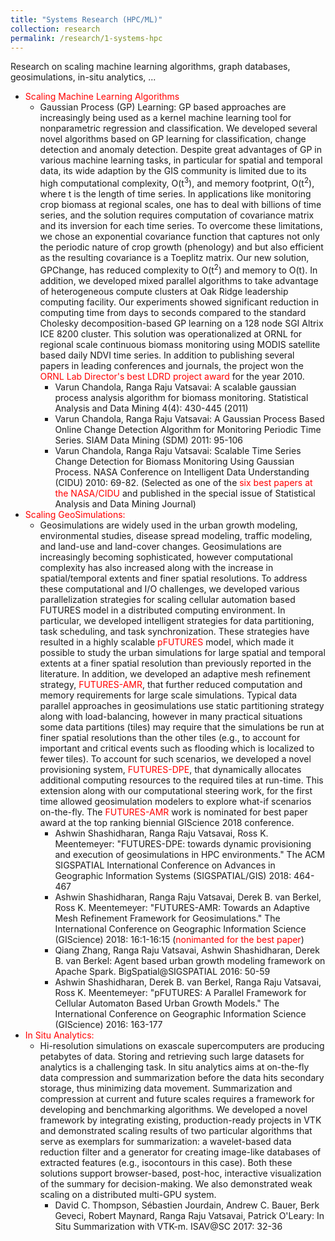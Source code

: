 ```yaml
---
title: "Systems Research (HPC/ML)"
collection: research
permalink: /research/1-systems-hpc
---
```


Research on scaling machine learning algorithms, graph databases, geosimulations, in-situ analytics, ...

<ul>
  <li><span style="color:red">Scaling Machine Learning Algorithms</span>
     <ul>
      <li>Gaussian Process (GP) Learning: GP based approaches are increasingly being used as a kernel 
        machine learning tool for nonparametric regression and classification. We developed several novel 
        algorithms based on GP learning for classification, change detection and anomaly detection. Despite 
        great advantages of GP in various machine learning tasks, in particular for spatial and temporal data, 
        its wide adaption by the GIS community is limited due to its high computational complexity, 
        O(t<sup>3</sup>), and memory footprint, O(t<sup>2</sup>), where t is the length of time series. 
        In applications like monitoring crop biomass at regional scales, one has to deal with billions of 
        time series, and the solution requires computation of covariance matrix and its inversion for each time 
        series. To overcome these limitations, we chose an exponential covariance function that captures not 
        only the periodic nature of crop growth (phenology) and but also efficient as the resulting covariance 
        is a Toeplitz matrix. Our new solution, GPChange, has reduced complexity to O(t<sup>2</sup>)
        and memory to O(t). In addition, we developed mixed parallel algorithms to take advantage of 
        heterogeneous compute clusters at Oak Ridge leadership computing facility. Our experiments 
        showed significant reduction in computing time from days to seconds compared to the standard 
        Cholesky decomposition-based GP learning on a 128 node SGI Altrix ICE 8200 cluster. This solution 
        was operationalized at ORNL for regional scale continuous biomass monitoring using MODIS satellite 
        based daily NDVI time series. In addition to publishing several papers in leading conferences and journals, 
        the project won the <span style="color:red">ORNL Lab Director's best LDRD project award </span> for the year 2010.
        <ul>
          <li>Varun Chandola, Ranga Raju Vatsavai: A scalable gaussian process analysis algorithm for biomass monitoring. 
            Statistical Analysis and Data Mining 4(4): 430-445 (2011) </li>
          <li>Varun Chandola, Ranga Raju Vatsavai: A Gaussian Process Based Online Change Detection Algorithm for 
            Monitoring Periodic Time Series. SIAM Data Mining (SDM) 2011: 95-106 </li>
          <li>Varun Chandola, Ranga Raju Vatsavai: Scalable Time Series Change Detection for Biomass Monitoring 
            Using Gaussian Process. NASA Conference on Intelligent Data Understanding (CIDU) 2010: 69-82.
            (Selected as one of the <span style="color:red">six best papers at the NASA/CIDU</span> and 
            published in the special issue of Statistical Analysis and Data Mining Journal)</li>
        </ul>
      </li>        
     </ul> 
  </li>
  
  <li><span style="color:red">Scaling GeoSimulations:</span>
     <ul>
      <li>Geosimulations are widely used in the urban growth modeling, environmental studies, disease spread modeling,
        traffic modeling, and land-use and land-cover changes. Geosimulations are increasingly becoming sophisticated,
        however computational complexity has also increased along with the increase in spatial/temporal extents and finer spatial resolutions.
        To address these computational and I/O challenges, we developed various parallelization strategies for scaling cellular automation 
        based FUTURES model in a distributed computing environment. In particular, we developed intelligent strategies for data
        partitioning, task scheduling, and task synchronization. These strategies have resulted in a highly scalable 
        <span style="color:red">pFUTURES</span> model, which made it possible to study the urban simulations for large spatial and temporal extents at
        a finer spatial resolution than previously reported in the literature. In addition, we developed an adaptive
        mesh refinement strategy, <span style="color:red"> FUTURES-AMR</span>, that further reduced computation 
          and memory requirements for large scale simulations. 
        Typical data parallel approaches in geosimulations use static partitioning strategy along with load-balancing, 
        however in many practical situations some data partitions (tiles) may require that the simulations be run at finer spatial
        resolutions than the other tiles (e.g., to account for important and critical events such as flooding which is localized 
        to fewer tiles). To account
        for such scenarios, we developed a novel provisioning system, <span style="color:red">FUTURES-DPE</span>, 
          that dynamically allocates additional computing 
        resources to the required tiles at run-time. This extension along with our computational steering work, 
        for the first time allowed geosimulation modelers to explore
        what-if scenarios on-the-fly. The <span style="color:red"> FUTURES-AMR</span> work is nominated for best 
        paper award at the top ranking biennial GIScience 2018 conference.
        
   <ul>
          <li>Ashwin Shashidharan, Ranga Raju Vatsavai, Ross K. Meentemeyer: "FUTURES-DPE: 
            towards dynamic provisioning and execution of geosimulations in HPC environments." 
            The ACM SIGSPATIAL International Conference on Advances in Geographic Information Systems (SIGSPATIAL/GIS) 2018: 464-467 </li>
          <li>Ashwin Shashidharan, Ranga Raju Vatsavai, Derek B. van Berkel, Ross K. Meentemeyer: "FUTURES-AMR: 
            Towards an Adaptive Mesh Refinement Framework for Geosimulations." The
            International Conference on Geographic Information Science (GIScience) 2018: 16:1-16:15 
            (<span style="color:red">nonimanted for the best paper</span>)</li>
          <li>Qiang Zhang, Ranga Raju Vatsavai, Ashwin Shashidharan, Derek B. van Berkel: Agent based urban growth 
            modeling framework on Apache Spark. BigSpatial@SIGSPATIAL 2016: 50-59 </li>
          <li>Ashwin Shashidharan, Derek B. van Berkel, Ranga Raju Vatsavai, Ross K. Meentemeyer: "pFUTURES: 
            A Parallel Framework for Cellular Automaton Based Urban Growth Models." The 
            International Conference on Geographic Information Science (GIScience) 2016: 163-177 </li>
     </ul>        
      </li>        
     </ul> 
  </li>  
  <li><span style="color:red">In Situ Analytics:</span>
     <ul>
       <li> Hi-resolution simulations on exascale supercomputers are producing petabytes of data. 
         Storing and retrieving such large datasets for analytics is a challenging task. 
         In situ analytics aims at on-the-fly data compression and summarization before the data hits 
         secondary storage, thus minimizing data movement. Summarization and compression at current 
         and future scales requires a framework for developing and benchmarking algorithms. 
         We developed a novel framework by integrating existing, production-ready projects in 
         VTK and demonstrated scaling results of two particular algorithms that serve as exemplars 
         for summarization: a wavelet-based data reduction filter and a generator for creating 
         image-like databases of extracted features (e.g., isocontours in this case). Both these 
         solutions support browser-based, post-hoc, interactive visualization of the summary for 
         decision-making. We also demonstrated weak scaling on a distributed multi-GPU system.
         <ul>
           <li>David C. Thompson, Sébastien Jourdain, Andrew C. Bauer, Berk Geveci, Robert Maynard, 
             Ranga Raju Vatsavai, Patrick O'Leary: In Situ Summarization with VTK-m. ISAV@SC 2017: 32-36
           </li>
         </ul>
         
   </li>
    </ul>
  </li>
</ul>
